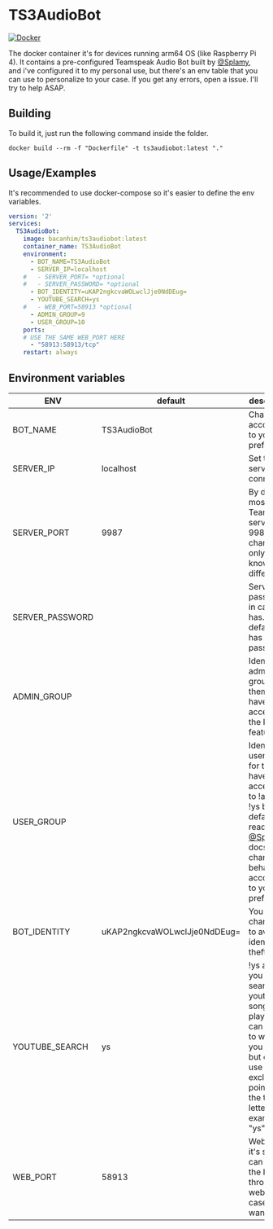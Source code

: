 # TS3AudioBot

[![Docker](https://img.shields.io/badge/Docker-0.0.1-0db7ed.svg)](https://hub.docker.com/r/bacanhim/ts3audiobot)

The docker container it's for devices running arm64 OS (like Raspberry Pi 4). It contains a pre-configured Teamspeak Audio Bot built by [@Splamy](https://www.github.com/Splamy/TS3AudioBot/), and i've configured it to my personal use, but there's an env table that you can use to personalize to your case.
If you get any errors, open a issue. I'll try to help ASAP.

## Building

To build it, just run the following command inside the folder.

```shell
docker build --rm -f "Dockerfile" -t ts3audiobot:latest "."
```

## Usage/Examples

It's recommended to use docker-compose so it's easier to define the env variables.

```yml
version: '2'
services:
  TS3AudioBot:
    image: bacanhim/ts3audiobot:latest
    container_name: TS3AudioBot
    environment:
      - BOT_NAME=TS3AudioBot
      - SERVER_IP=localhost
    #   - SERVER_PORT= *optional
    #   - SERVER_PASSWORD= *optional
      - BOT_IDENTITY=uKAP2ngkcvaWOLwclJje0NdDEug=
      - YOUTUBE_SEARCH=ys
    #   - WEB_PORT=58913 *optional
      - ADMIN_GROUP=9
      - USER_GROUP=10
    ports:
    # USE THE SAME WEB_PORT HERE
      - "58913:58913/tcp"
    restart: always
```

## Environment variables

| ENV | default | description |
|---|---|---|
| BOT_NAME | TS3AudioBot | Change it according to your preference. |
| SERVER_IP | localhost | Set the server ip to connect to. |
| SERVER_PORT | 9987 | By default most Teamspeak servers use 9987, change it only if you know that is different. |
| SERVER_PASSWORD |  | Server password in case it has. By default it has no password. |
| ADMIN_GROUP |  | Identify the admin group for them to have full access to the bot features. |
| USER_GROUP |  |  Identify the user group for them to have access only to !add and !ys by default, read the [@Splamy](https://github.com/Splamy/TS3AudioBot/wiki) docs to change this behavior according to your preference. |
| BOT_IDENTITY | uKAP2ngkcvaWOLwclJje0NdDEug= | You should change this to avoid identity theft. |
| YOUTUBE_SEARCH | ys | !ys allows you to search on youtube a song and plays it. you can set this to whatever you like, but don't use the exclamation point. Just the the letter's, example "ys" |
| WEB_PORT | 58913 | Web port it's so you can control the bot through the website in case you want to. |
